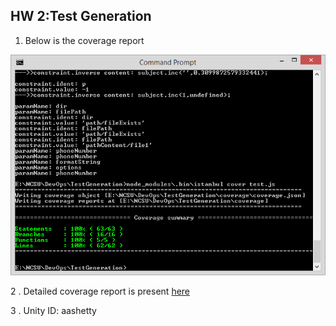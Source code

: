 ## HW 2:Test Generation
1. Below is the coverage report

![alt-text](https://raw.githubusercontent.com/anishashetty/DevOpsHW2/master/coverage_report.png)

2 . Detailed coverage report is present [here](https://github.com/anishashetty/DevOpsHW2/blob/master/coverage/lcov-report/TestGeneration/subject.js.html)

3 . Unity ID: aashetty
